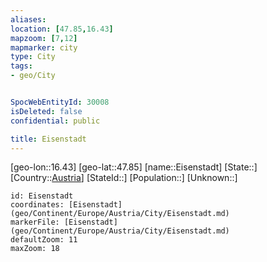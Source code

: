 ```yaml
---
aliases: 
location: [47.85,16.43]
mapzoom: [7,12] 
mapmarker: city 
type: City
tags:
- geo/City


SpocWebEntityId: 30008
isDeleted: false
confidential: public

title: Eisenstadt
---
```

[geo-lon::16.43]
[geo-lat::47.85]
[name::Eisenstadt]
[State::]
[Country::[Austria](geo/Continent/Europe/Austria.md)]
[StateId::]
[Population::]
[Unknown::]


```leaflet
id: Eisenstadt
coordinates: [Eisenstadt](geo/Continent/Europe/Austria/City/Eisenstadt.md)
markerFile: [Eisenstadt](geo/Continent/Europe/Austria/City/Eisenstadt.md)
defaultZoom: 11 
maxZoom: 18
```


